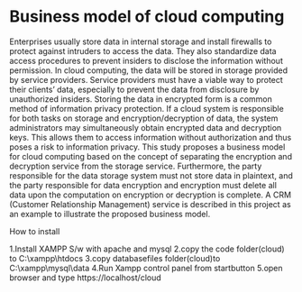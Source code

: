 # Business model of cloud computing

Enterprises usually store data in internal storage and install firewalls to protect against intruders
to access the data. They also standardize data access procedures to prevent insiders to disclose
the information without permission. In cloud computing, the data will be stored in storage
provided by service providers. Service providers must have a viable way to protect their clients’
data, especially to prevent the data from disclosure by unauthorized insiders. Storing the data in
encrypted form is a common method of information privacy protection. If a cloud system is
responsible for both tasks on storage and encryption/decryption of data, the system
administrators may simultaneously obtain encrypted data and decryption keys. This allows them
to access information without authorization and thus poses a risk to information privacy. This
study proposes a business model for cloud computing based on the concept of separating the
encryption and decryption service from the storage service. Furthermore, the party responsible
for the data storage system must not store data in plaintext, and the party responsible for data
encryption and encryption must delete all data upon the computation on encryption or decryption
is complete. A CRM (Customer Relationship Management) service is described in this project as
an example to illustrate the proposed business model.

How to install

1.Install XAMPP S/w with apache and mysql
2.copy the code folder(cloud) to C:\xampp\htdocs
3.copy databasefiles folder(cloud)to C:\xampp\mysql\data
4.Run Xampp control panel from startbutton
5.open browser and type https://localhost/cloud